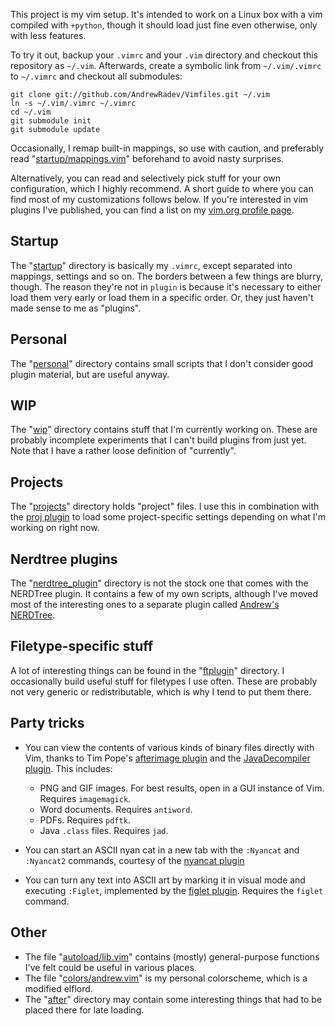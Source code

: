 This project is my vim setup. It's intended to work on a Linux box with a vim
compiled with `+python`, though it should load just fine even otherwise, only
with less features.

To try it out, backup your `.vimrc` and your `.vim` directory and checkout this
repository as `~/.vim`. Afterwards, create a symbolic link from `~/.vim/.vimrc`
to `~/.vimrc` and checkout all submodules:

    git clone git://github.com/AndrewRadev/Vimfiles.git ~/.vim
    ln -s ~/.vim/.vimrc ~/.vimrc
    cd ~/.vim
    git submodule init
    git submodule update

Occasionally, I remap built-in mappings, so use with caution, and preferably
read "[startup/mappings.vim][]" beforehand to avoid nasty surprises.

Alternatively, you can read and selectively pick stuff for your own
configuration, which I highly recommend. A short guide to where you can find
most of my customizations follows below. If you're interested in vim plugins
I've published, you can find a list on my
[vim.org profile page](http://www.vim.org/account/profile.php?user_id=31799).

## Startup

The "[startup][]" directory is basically my `.vimrc`, except separated into
mappings, settings and so on. The borders between a few things are blurry,
though. The reason they're not in `plugin` is because it's necessary to either
load them very early or load them in a specific order. Or, they just haven't
made sense to me as "plugins".

## Personal

The "[personal][]" directory contains small scripts that I don't consider good
plugin material, but are useful anyway.

## WIP

The "[wip][]" directory contains stuff that I'm currently working on. These
are probably incomplete experiments that I can't build plugins from just yet.
Note that I have a rather loose definition of "currently".

## Projects

The "[projects][]" directory holds "project" files. I use this in combination
with the [proj plugin][] to load some project-specific settings depending on
what I'm working on right now.

## Nerdtree plugins

The "[nerdtree_plugin][]" directory is not the stock one that comes with the
NERDTree plugin. It contains a few of my own scripts, although I've moved most
of the interesting ones to a separate plugin called [Andrew's
NERDTree](https://github.com/AndrewRadev/andrews_nerdtree.vim).

## Filetype-specific stuff

A lot of interesting things can be found in the "[ftplugin][]" directory. I
occasionally build useful stuff for filetypes I use often. These are probably
not very generic or redistributable, which is why I tend to put them there.

## Party tricks

- You can view the contents of various kinds of binary files directly with Vim,
  thanks to Tim Pope's [afterimage plugin][] and the [JavaDecompiler plugin][].
  This includes:

  * PNG and GIF images. For best results, open in a GUI instance of Vim.
    Requires `imagemagick`.
  * Word documents. Requires `antiword`.
  * PDFs. Requires `pdftk`.
  * Java `.class` files. Requires `jad`.
- You can start an ASCII nyan cat in a new tab with the `:Nyancat` and
  `:Nyancat2` commands, courtesy of the [nyancat plugin][]
- You can turn any text into ASCII art by marking it in visual mode and
  executing `:Figlet`, implemented by the [figlet plugin][]. Requires the
  `figlet` command.

## Other

- The file "[autoload/lib.vim][]" contains (mostly) general-purpose functions
  I've felt could be useful in various places.
- The file "[colors/andrew.vim][]" is my personal colorscheme, which is a
  modified elflord.
- The "[after][]" directory may contain some interesting things that had to be
  placed there for late loading.

[after]:                 https://github.com/AndrewRadev/Vimfiles/tree/master/after
[autoload/lib.vim]:      https://github.com/AndrewRadev/Vimfiles/tree/master/autoload/lib.vim
[colors/andrew.vim]:     https://github.com/AndrewRadev/Vimfiles/tree/master/colors/andrew.vim
[ftplugin]:              https://github.com/AndrewRadev/Vimfiles/tree/master/after
[nerdtree_plugin]:       https://github.com/AndrewRadev/Vimfiles/tree/master/nerdtree_plugin
[personal]:              https://github.com/AndrewRadev/Vimfiles/tree/master/personal
[plugin/afterimage.vim]: https://github.com/AndrewRadev/Vimfiles/tree/master/plugin/afterimage.vim
[plugin/jad.vim]:        https://github.com/AndrewRadev/Vimfiles/tree/master/plugin/jad.vim
[projects]:              https://github.com/AndrewRadev/Vimfiles/tree/master/projects
[startup/mappings.vim]:  https://github.com/AndrewRadev/Vimfiles/tree/master/startup/mappings.vim
[startup]:               https://github.com/AndrewRadev/Vimfiles/tree/master/startup
[wip]:                   https://github.com/AndrewRadev/Vimfiles/tree/master/wip

[JavaDecompiler plugin]: http://www.vim.org/scripts/script.php?script_id=446
[afterimage plugin]:     http://www.vim.org/scripts/script.php?script_id=1617
[figlet plugin]:         http://www.vim.org/scripts/script.php?script_id=3359
[nyancat plugin]:        https://github.com/koron/nyancat-vim
[proj plugin]:           http://www.vim.org/scripts/script.php?script_id=2719

